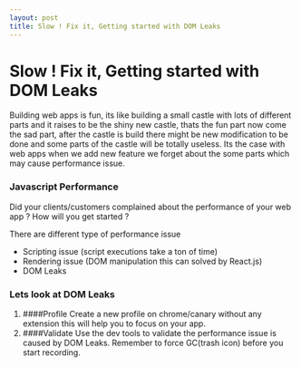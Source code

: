 ```yaml
---
layout: post
title: Slow ! Fix it, Getting started with DOM Leaks
---
```


# Slow ! Fix it, Getting started with DOM Leaks
Building web apps is fun, its like building a small castle with lots of different parts and it raises to be the shiny new castle, thats the fun part now come the sad part, after the castle is build there might be new modification to be done and some parts of the castle will be totally useless. Its the case with web apps when we add new feature we forget about the some parts which may cause performance issue.

### Javascript Performance
Did your clients/customers complained about the performance of your web app ? How will you get started ?

There are different type of performance issue

- Scripting issue (script executions take a ton of time)
- Rendering issue (DOM manipulation this can solved by React.js)
- DOM Leaks

### Lets look at DOM Leaks
1. ####Profile
	Create a new profile on chrome/canary without any extension this will help you to focus on your app.
2. ####Validate
	Use the dev tools to validate the performance issue is caused by DOM Leaks. Remember to force GC(trash icon) before you start recording.
